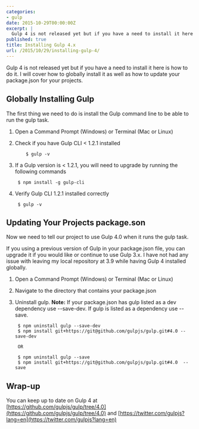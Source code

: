 ```yaml
---
categories:
- gulp
date: 2015-10-29T00:00:00Z
excerpt: |
  Gulp 4 is not released yet but if you have a need to install it here is how to do it.  I will cover how to globally install it as well as how to update your package.json for your projects.
published: true
title: Installing Gulp 4.x
url: /2015/10/29/installing-gulp-4/
---
```


Gulp 4 is not released yet but if you have a need to install it here is how to do it.  I will cover how to globally install it as well as how to update your package.json for your projects.

## Globally Installing Gulp

The first thing we need to do is install the Gulp command line to be able to run the gulp task.

1. Open a Command Prompt (Windows) or Terminal (Mac or Linux)
1. Check if you have Gulp CLI < 1.2.1 installed

    	   $ gulp -v

1. If a Gulp version is < 1.2.1, you will need to upgrade by running the following commands

        $ npm install -g gulp-cli

1. Verify Gulp CLI 1.2.1 installed correctly
    
        $ gulp -v
            
## Updating Your Projects package.son

Now we need to tell our project to use Gulp 4.0 when it runs the gulp task.

If you using a previous version of Gulp in your package.json file, you can upgrade it if you would like or continue to use Gulp 3.x.  I have not had any issue with leaving my local repository at 3.9 while having Gulp 4 installed globally.

1. Open a Command Prompt (Windows) or Terminal (Mac or Linux)
1. Navigate to the directory that contains your package.json
1. Uninstall gulp.  **Note:** If your package.json has gulp listed as a dev dependency use  --save-dev.  If gulp is listed as a dependency use --save.

        $ npm uninstall gulp --save-dev
        $ npm install git+https://git@github.com/gulpjs/gulp.git#4.0 --save-dev
        
        OR
        
        $ npm uninstall gulp --save
        $ npm install git+https://git@github.com/gulpjs/gulp.git#4.0  --save
    
## Wrap-up

You can keep up to date on Gulp 4 at [https://github.com/gulpjs/gulp/tree/4.0](https://github.com/gulpjs/gulp/tree/4.0) and [https://twitter.com/gulpjs?lang=en](https://twitter.com/gulpjs?lang=en)